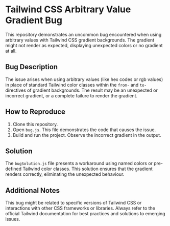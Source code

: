 # Tailwind CSS Arbitrary Value Gradient Bug

This repository demonstrates an uncommon bug encountered when using arbitrary values with Tailwind CSS gradient backgrounds. The gradient might not render as expected, displaying unexpected colors or no gradient at all.

## Bug Description

The issue arises when using arbitrary values (like hex codes or rgb values) in place of standard Tailwind color classes within the `from-` and `to-` directives of gradient backgrounds.  The result may be an unexpected or incorrect gradient, or a complete failure to render the gradient.

## How to Reproduce

1. Clone this repository.
2. Open `bug.js`. This file demonstrates the code that causes the issue.
3. Build and run the project. Observe the incorrect gradient in the output. 

## Solution

The `bugSolution.js` file presents a workaround using named colors or pre-defined Tailwind color classes. This solution ensures that the gradient renders correctly, eliminating the unexpected behaviour.

## Additional Notes

This bug might be related to specific versions of Tailwind CSS or interactions with other CSS frameworks or libraries.  Always refer to the official Tailwind documentation for best practices and solutions to emerging issues. 
